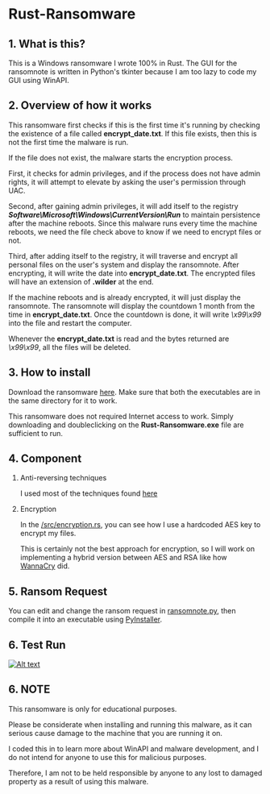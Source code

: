 # Rust-Ransomware

## 1. What is this?


This is a Windows ransomware I wrote 100% in Rust. The GUI for the ransomnote is written in Python's tkinter because I am too lazy to code my GUI using WinAPI.


## 2. Overview of how it works


This ransomware first checks if this is the first time it's running by checking the existence of a file called **encrypt_date.txt**. If this file exists, then this is not the first time the malware is run. 


If the file does not exist, the malware starts the encryption process. 


First, it checks for admin privileges, and if the process does not have admin rights, it will attempt to elevate by asking the user's permission through UAC. 


Second, after gaining admin privileges, it will add itself to the registry ***Software\Microsoft\Windows\CurrentVersion\Run*** to maintain persistence after the machine reboots. Since this malware runs every time the machine reboots, we need the file check above to know if we need to encrypt files or not. 

Third, after adding itself to the registry, it will traverse and encrypt all personal files on the user's system and display the ransomnote. After encrypting, it will write the date into **encrypt_date.txt**. The encrypted files will have an extension of **.wilder** at the end. 

If the machine reboots and is already encrypted, it will just display the ransomnote. The ransomnote will display the countdown 1 month from the time in **encrypt_date.txt**. Once the countdown is done, it will write *\x99\x99* into the file and restart the computer. 

Whenever the **encrypt_date.txt** is read and the bytes returned are *\x99\x99*, all the files will be deleted. 


## 3. How to install


Download the ransomware [here](https://github.com/cdong1012/Rust-Ransomware/releases/tag/1.0). Make sure that both the executables are in the same directory for it to work.


This ransomware does not required Internet access to work. Simply downloading and doubleclicking on the **Rust-Ransomware.exe** file are sufficient to run.


## 4. Component


1. Anti-reversing techniques


    I used most of the techniques found [here](https://github.com/ReddyyZ/DeathRansom)


2. Encryption


    In the [/src/encryption.rs](https://github.com/cdong1012/Rust-Ransomware/blob/master/src/encryption.rs), you can see how I use a hardcoded AES key to encrypt my files. 


    This is certainly not the best approach for encryption, so I will work on implementing a hybrid version between AES and RSA like how [WannaCry](https://en.wikipedia.org/wiki/WannaCry_ransomware_attack) did.


## 5. Ransom Request


You can edit and change the ransom request in [ransomnote.py](https://github.com/cdong1012/Rust-Ransomware/blob/master/ransomnote.py), then compile it into an executable using [PyInstaller](https://www.pyinstaller.org/).


## 6. Test Run


[![Alt text](https://img.youtube.com/vi/zZBF3epBqRc/0.jpg)](https://www.youtube.com/watch?v=zZBF3epBqRc)


## 6. NOTE


This ransomware is only for educational purposes.


Please be considerate when installing and running this malware, as it can serious cause damage to the machine that you are running it on.


I coded this in to learn more about WinAPI and malware development, and I do not intend for anyone to use this for malicious purposes.


Therefore, I am not to be held responsible by anyone to any lost to damaged property as a result of using this malware.

